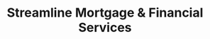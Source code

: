 ---
title: "Streamline Mortgage & Financial Services"
url: /wayne/streamline-mortgage-und-financial-services/
shop: Leiher
---
